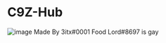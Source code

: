 # C9Z-Hub
![image](https://user-images.githubusercontent.com/106456879/212770278-d3161a4d-b6a5-47e8-b2a9-036c81f11f6c.png)
Made By 3itx#0001
Food Lord#8697 is gay
